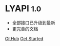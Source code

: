 # LYAPI <small>1.0</small>

<!-- > 网易云音乐 NodeJS 版 API -->

- 全部接口已升级到最新
- 更完善的文档

[GitHub](https://github.com/lyboy6/)
[Get Started](#pithyapi-简单-便捷)
